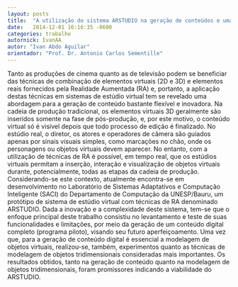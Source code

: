 ```yaml
---
layout: posts
title:  "A utilização do sistema ARSTUDIO na geração de conteúdos e uma análise da modelagem de objetos virtuais"
date:   2014-12-01 16:16:35 -0600
categories: trabalho
autornick: IvanAA
autor: "Ivan Abdo Aguilar"
orientador: "Prof. Dr. Antonio Carlos Sementille"
---
```

Tanto as produções de cinema quanto as de televisão podem se beneficiar das técnicas de combinação de elementos virtuais (2D e 3D) e elementos reais fornecidos pela Realidade Aumentada (RA) e, portanto, a aplicação destas técnicas em sistemas de estúdio virtual tem se revelado uma abordagem para a geração de conteúdo bastante flexível e inovadora. Na cadeia de produção tradicional, os elementos virtuais 3D geralmente são inseridos somente na fase de pós-produção, e, por este motivo, o conteúdo virtual só é visível depois que todo processo de edição é finalizado. No estúdio real, o diretor, os atores e operadores de câmera são guiados apenas por sinais visuais simples, como marcações no chão, onde os personagens ou objetos virtuais devem aparecer. No entanto, com a utilização de técnicas de RA é possível, em tempo real, que os estúdios virtuais permitam a inserção, interação e visualização de objetos virtuais durante, potencialmente, todas as etapas da cadeia de produção. Considerando-se este contexto, atualmente encontra-se em desenvolvimento no Laboratório de Sistemas Adaptativos e Computação Inteligente (SACI) do Departamento de Computação da UNESP/Bauru, um protótipo de sistema de estúdio virtual com técnicas de RA denominado ARSTUDIO. Dada a inovação e a complexidade deste sistema, tem-se que o enfoque principal deste trabalho consistiu no levantamento e teste de suas funcionalidades e limitações, por meio da geração de um conteúdo digital completo (programa piloto), visando seu futuro aperfeiçoamento. Uma vez que, para a geração de conteúdo digital é essencial a modelagem de objetos virtuais, realizou-se, também, experimentos quanto as técnicas de modelagem de objetos tridimensionais consideradas mais importantes. Os resultados obtidos, tanto na geração de conteúdo quanto na modelagem de objetos tridimensionais, foram promissores indicando a viabilidade do ARSTUDIO.
